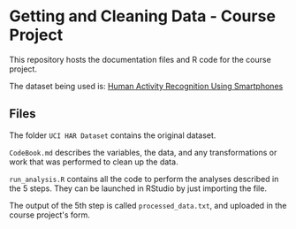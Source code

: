 Getting and Cleaning Data - Course Project
==========================================

This repository hosts the documentation files and R code for the course project.

The dataset being used is: [Human Activity Recognition Using Smartphones](http://archive.ics.uci.edu/ml/datasets/Human+Activity+Recognition+Using+Smartphones)

## Files

The folder `UCI HAR Dataset` contains the original dataset.

`CodeBook.md` describes the variables, the data, and any transformations or work that was performed to clean up the data.

`run_analysis.R` contains all the code to perform the analyses described in the 5 steps. They can be launched in RStudio by just importing the file.

The output of the 5th step is called `processed_data.txt`, and uploaded in the course project's form.
